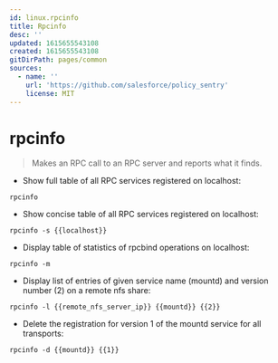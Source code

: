 ```yaml
---
id: linux.rpcinfo
title: Rpcinfo
desc: ''
updated: 1615655543108
created: 1615655543108
gitDirPath: pages/common
sources:
  - name: ''
    url: 'https://github.com/salesforce/policy_sentry'
    license: MIT
---
```

# rpcinfo

> Makes an RPC call to an RPC server and reports what it finds.

- Show full table of all RPC services registered on localhost:

`rpcinfo`

- Show concise table of all RPC services registered on localhost:

`rpcinfo -s {{localhost}}`

- Display table of statistics of rpcbind operations on localhost:

`rpcinfo -m`

- Display list of entries of given service name (mountd) and version number (2) on a remote nfs share:

`rpcinfo -l {{remote_nfs_server_ip}} {{mountd}} {{2}}`

- Delete the registration for version 1 of the mountd service for all transports:

`rpcinfo -d {{mountd}} {{1}}`


